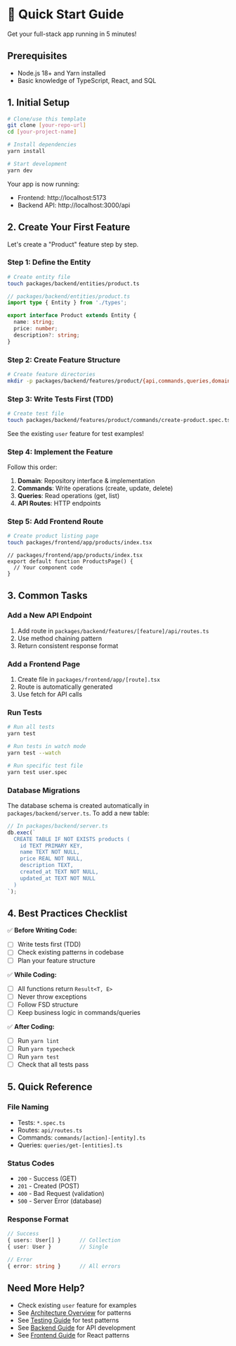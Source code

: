 # 🚀 Quick Start Guide

Get your full-stack app running in 5 minutes!

## Prerequisites

- Node.js 18+ and Yarn installed
- Basic knowledge of TypeScript, React, and SQL

## 1. Initial Setup

```bash
# Clone/use this template
git clone [your-repo-url]
cd [your-project-name]

# Install dependencies
yarn install

# Start development
yarn dev
```

Your app is now running:
- Frontend: http://localhost:5173
- Backend API: http://localhost:3000/api

## 2. Create Your First Feature

Let's create a "Product" feature step by step.

### Step 1: Define the Entity

```bash
# Create entity file
touch packages/backend/entities/product.ts
```

```typescript
// packages/backend/entities/product.ts
import type { Entity } from './types';

export interface Product extends Entity {
  name: string;
  price: number;
  description?: string;
}
```

### Step 2: Create Feature Structure

```bash
# Create feature directories
mkdir -p packages/backend/features/product/{api,commands,queries,domain}
```

### Step 3: Write Tests First (TDD)

```bash
# Create test file
touch packages/backend/features/product/commands/create-product.spec.ts
```

See the existing `user` feature for test examples!

### Step 4: Implement the Feature

Follow this order:
1. **Domain**: Repository interface & implementation
2. **Commands**: Write operations (create, update, delete)
3. **Queries**: Read operations (get, list)
4. **API Routes**: HTTP endpoints

### Step 5: Add Frontend Route

```bash
# Create product listing page
touch packages/frontend/app/products/index.tsx
```

```tsx
// packages/frontend/app/products/index.tsx
export default function ProductsPage() {
  // Your component code
}
```

## 3. Common Tasks

### Add a New API Endpoint

1. Add route in `packages/backend/features/[feature]/api/routes.ts`
2. Use method chaining pattern
3. Return consistent response format

### Add a Frontend Page

1. Create file in `packages/frontend/app/[route].tsx`
2. Route is automatically generated
3. Use fetch for API calls

### Run Tests

```bash
# Run all tests
yarn test

# Run tests in watch mode
yarn test --watch

# Run specific test file
yarn test user.spec
```

### Database Migrations

The database schema is created automatically in `packages/backend/server.ts`. To add a new table:

```typescript
// In packages/backend/server.ts
db.exec(`
  CREATE TABLE IF NOT EXISTS products (
    id TEXT PRIMARY KEY,
    name TEXT NOT NULL,
    price REAL NOT NULL,
    description TEXT,
    created_at TEXT NOT NULL,
    updated_at TEXT NOT NULL
  )
`);
```

## 4. Best Practices Checklist

✅ **Before Writing Code:**
- [ ] Write tests first (TDD)
- [ ] Check existing patterns in codebase
- [ ] Plan your feature structure

✅ **While Coding:**
- [ ] All functions return `Result<T, E>`
- [ ] Never throw exceptions
- [ ] Follow FSD structure
- [ ] Keep business logic in commands/queries

✅ **After Coding:**
- [ ] Run `yarn lint`
- [ ] Run `yarn typecheck`
- [ ] Run `yarn test`
- [ ] Check that all tests pass

## 5. Quick Reference

### File Naming
- Tests: `*.spec.ts`
- Routes: `api/routes.ts`
- Commands: `commands/[action]-[entity].ts`
- Queries: `queries/get-[entities].ts`

### Status Codes
- `200` - Success (GET)
- `201` - Created (POST)
- `400` - Bad Request (validation)
- `500` - Server Error (database)

### Response Format
```typescript
// Success
{ users: User[] }      // Collection
{ user: User }         // Single

// Error
{ error: string }      // All errors
```

## Need More Help?

- Check existing `user` feature for examples
- See [Architecture Overview](./architecture.md) for patterns
- See [Testing Guide](./testing.md) for test patterns
- See [Backend Guide](./backend.md) for API development
- See [Frontend Guide](./frontend.md) for React patterns